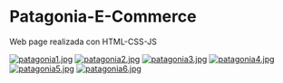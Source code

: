 # Patagonia-E-Commerce
Web page realizada con HTML-CSS-JS 

[![patagonia1.jpg](https://i.postimg.cc/CMtxknDG/patagonia1.jpg)](https://postimg.cc/mhY4GDmk)
[![patagonia2.jpg](https://i.postimg.cc/nrQZ0T7v/patagonia2.jpg)](https://postimg.cc/vxMpmr0B)
[![patagonia3.jpg](https://i.postimg.cc/pVgnx60M/patagonia3.jpg)](https://postimg.cc/14rzrJhv)
[![patagonia4.jpg](https://i.postimg.cc/N0M0R6Nx/patagonia4.jpg)](https://postimg.cc/HrqHgy1J)
[![patagonia5.jpg](https://i.postimg.cc/CMDxCL49/patagonia5.jpg)](https://postimg.cc/grzpmpQK)
[![patagonia6.jpg](https://i.postimg.cc/3JFr6SVB/patagonia6.jpg)](https://postimg.cc/9rzjwpWR)
